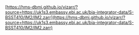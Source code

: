 [https://hms-dbmi.github.io/vizarr/?source=https://uk1s3.embassy.ebi.ac.uk/bia-integrator-data/S-BSST410/IM2/IM2.zarr](https://hms-dbmi.github.io/vizarr/?source=https://uk1s3.embassy.ebi.ac.uk/bia-integrator-data/S-BSST410/IM2/IM2.zarr)
